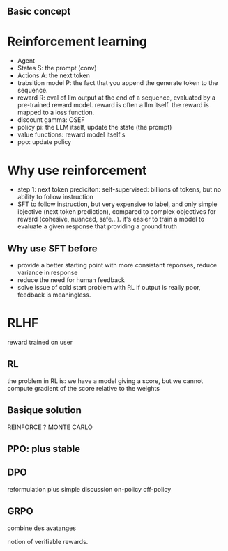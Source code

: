 ## Basic concept

# Reinforcement learning

* Agent
* States S: the prompt (conv)
* Actions A: the next token
* trabsition model P: the fact that you append the generate token to the sequence.
* reward R: eval of llm output at the end of a sequence, evaluated by a pre-trained reward model. reward is often a llm itself. the reward is mapped to a loss function.
* discount gamma: OSEF
* policy pi: the LLM itself, update the state (the prompt)
* value functions: reward model itself.s
* ppo: update policy

# Why use reinforcement

- step 1: next token prediciton: self-supervised: billions of tokens, but no ability to follow instruction
- SFT to follow instruction, but very expensive to label, and only simple ibjective (next token prediction), compared to complex objectives for reward (cohesive, nuanced, safe...). it's easier to train a model to evaluate a given response that providing a ground truth

## Why use SFT before

* provide a better starting point with more consistant reponses, reduce variance in response
* reduce the need for human feedback
* solve issue of cold start problem with RL if output is really poor, feedback is meaningless.

# RLHF

reward trained on user

## RL

the problem in RL is: we have a model giving a score, but we cannot compute gradient of the score relative to the weights


## Basique solution

REINFORCE ?
MONTE CARLO

## PPO: plus stable

## DPO

reformulation plus simple
discussion on-policy off-policy

## GRPO

combine des avatanges

notion of verifiable rewards.


